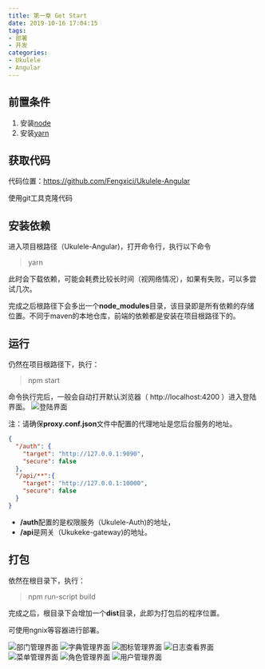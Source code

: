 ```yaml
---
title: 第一章 Get Start
date: 2019-10-16 17:04:15
tags:
- 部署
- 开发
categories:
- Ukulele
- Angular
---
```

## 前置条件
1. 安装[node](https://nodejs.org)
2. 安装[yarn](https://yarn.bootcss.com)

## 获取代码

代码位置：https://github.com/Fengxici/Ukulele-Angular

使用git工具克隆代码

## 安装依赖
进入项目根路径（Ukulele-Angular)，打开命令行，执行以下命令
> yarn

此时会下载依赖，可能会耗费比较长时间（视网络情况），如果有失败，可以多尝试几次。

完成之后根路径下会多出一个**node_modules**目录，该目录即是所有依赖的存储位置。不同于maven的本地仓库，前端的依赖都是安装在项目根路径下的。

## 运行
仍然在项目根路径下，执行：
> npm start

命令执行完后，一般会自动打开默认浏览器（ http://localhost:4200 ）进入登陆界面。
![登陆界面](/images/ukulele/spring-cloud/angular-login.png)

注：请确保**proxy.conf.json**文件中配置的代理地址是您后台服务的地址。
``` json
{
  "/auth": {
    "target": "http://127.0.0.1:9090",
    "secure": false
  },
  "/api/**":{
    "target": "http://127.0.0.1:10000",
    "secure": false
  }
}
```
- **/auth**配置的是权限服务（Ukulele-Auth)的地址，
- **/api**是网关（Ukukeke-gateway)的地址。

## 打包
依然在根目录下，执行：
>npm run-script build

完成之后，根目录下会增加一个**dist**目录，此即为打包后的程序位置。

可使用ngnix等容器进行部署。

![部门管理界面](/images/ukulele/angular/dept.png)
![字典管理界面](/images/ukulele/angular/dict.png)
![图标管理界面](/images/ukulele/angular/icon.png)
![日志查看界面](/images/ukulele/angular/log.png)
![菜单管理界面](/images/ukulele/angular/menu.png)
![角色管理界面](/images/ukulele/angular/role.png)
![用户管理界面](/images/ukulele/angular/user.png)

